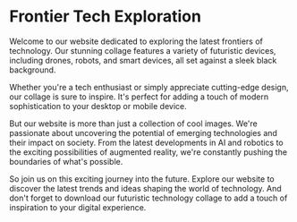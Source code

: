 <!--font:Poppins-->

# Frontier Tech Exploration

Welcome to our website dedicated to exploring the latest frontiers of technology. Our stunning collage features a variety of futuristic devices, including drones, robots, and smart devices, all set against a sleek black background.

Whether you're a tech enthusiast or simply appreciate cutting-edge design, our collage is sure to inspire. It's perfect for adding a touch of modern sophistication to your desktop or mobile device.

But our website is more than just a collection of cool images. We're passionate about uncovering the potential of emerging technologies and their impact on society. From the latest developments in AI and robotics to the exciting possibilities of augmented reality, we're constantly pushing the boundaries of what's possible.

So join us on this exciting journey into the future. Explore our website to discover the latest trends and ideas shaping the world of technology. And don't forget to download our futuristic technology collage to add a touch of inspiration to your digital experience.

<!--

Write me markdown content of website with wallpaper:

"A wallpaper featuring a collage of futuristic technology such as drones, robots, and smart devices, set against a black background."

The header of the page should not be copy of the text but rather a real content of the website which is using this wallpaper.


---


# FutureTech Wallpaper

Welcome to our website featuring a stunning wallpaper that showcases the latest and greatest in futuristic technology. This wallpaper features a collage of drones, robots, and smart devices, all set against a sleek black background.

Whether you're a tech enthusiast or simply appreciate cutting-edge design, this wallpaper is sure to impress. It's perfect for adding a touch of modern sophistication to your desktop or mobile device.

So why wait? Download our FutureTech wallpaper today and take your digital experience to the next level!


---


Heading should not include word "wallpaper". The website should not be about the wallpaper itself, wallpaper is just a related background, rewrite whole content.


---


# Embrace the Future with Our Futuristic Technology Collage

Our website is dedicated to showcasing the latest and greatest in futuristic technology. We've created a stunning collage featuring drones, robots, and smart devices set against a sleek black background that perfectly captures the essence of modern innovation.

Whether you're a tech enthusiast or simply appreciate cutting-edge design, our collage is sure to impress. It's perfect for adding a touch of modern sophistication to your desktop or mobile device.

But our website is more than just a collection of cool images. We're passionate about exploring the frontiers of technology and sharing our insights with others. From the latest advancements in AI and robotics to the potential of augmented reality, we're constantly pushing the boundaries of what's possible.

So join us on this exciting journey into the future. Download our futuristic technology collage today and let it inspire you to embrace all the amazing possibilities that lie ahead!


---


Heading is too long, rewrite whole content.


---


# Discover the Future of Technology

Our website is dedicated to exploring the latest advancements in technology and sharing our insights with others. We've created a stunning collage featuring drones, robots, and smart devices set against a sleek black background that perfectly captures the essence of modern innovation.

Whether you're a tech enthusiast or simply appreciate cutting-edge design, our collage is sure to impress. It's perfect for adding a touch of modern sophistication to your desktop or mobile device.

But our website is more than just a collection of cool images. We're passionate about uncovering the potential of emerging technologies and their impact on society. From the latest developments in AI and robotics to the exciting possibilities of augmented reality, we're constantly pushing the boundaries of what's possible.

So join us on this exciting journey into the future. Explore our website to discover the latest trends and ideas shaping the world of technology. And don't forget to download our futuristic technology collage to add a touch of inspiration to your digital experience.


---


Heading is too long, rewrite whole content.


---


# Exploring the Frontiers of Technology

Welcome to our website dedicated to exploring the latest frontiers of technology. Our stunning collage features a variety of futuristic devices, including drones, robots, and smart devices, all set against a sleek black background.

Whether you're a tech enthusiast or simply appreciate cutting-edge design, our collage is sure to inspire. It's perfect for adding a touch of modern sophistication to your desktop or mobile device.

But our website is more than just a collection of cool images. We're passionate about uncovering the potential of emerging technologies and their impact on society. From the latest developments in AI and robotics to the exciting possibilities of augmented reality, we're constantly pushing the boundaries of what's possible.

So join us on this exciting journey into the future. Explore our website to discover the latest trends and ideas shaping the world of technology. And don't forget to download our futuristic technology collage to add a touch of inspiration to your digital experience.


---


Write me a Google font which is best fitting for the website.

Pick from the list:
- Roboto
- Lato
- Inter
- Barlow Condensed
- IBM Plex Sans
- Orbitron
- Dancing Script
- Exo 2
- Great Vibes
- Playfair Display
- Alegreya
- Lobster
- Open Sans
- Poppins
- Futura
- Montserrat
- Raleway


Write just the font name nothing else.


---


Poppins

-->
